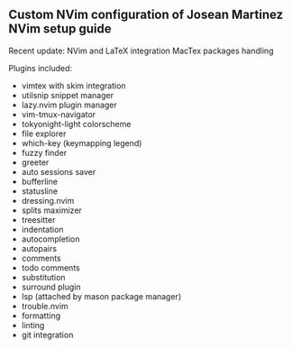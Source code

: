 ## Custom NVim configuration of Josean Martinez NVim setup guide

Recent update: NVim and LaTeX integration
MacTex packages handling

Plugins included:

- vimtex with skim integration
- utilsnip snippet manager
- lazy.nvim plugin manager
- vim-tmux-navigator
- tokyonight-light colorscheme
- file explorer
- which-key (keymapping legend)
- fuzzy finder
- greeter
- auto sessions saver
- bufferline
- statusline
- dressing.nvim
- splits maximizer
- treesitter
- indentation
- autocompletion
- autopairs
- comments
- todo comments
- substitution
- surround plugin
- lsp (attached by mason package manager)
- trouble.nvim
- formatting
- linting
- git integration
